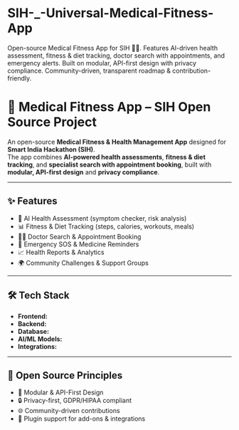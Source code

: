 # SIH-_-Universal-Medical-Fitness-App
Open-source Medical Fitness App for SIH 🏥💪. Features AI-driven health assessment, fitness &amp; diet tracking, doctor search with appointments, and emergency alerts. Built on modular, API-first design with privacy compliance. Community-driven, transparent roadmap &amp; contribution-friendly.
# 🏥 Medical Fitness App – SIH Open Source Project  

An open-source **Medical Fitness & Health Management App** designed for **Smart India Hackathon (SIH)**.  
The app combines **AI-powered health assessments**, **fitness & diet tracking**, and **specialist search with appointment booking**, built with **modular, API-first design** and **privacy compliance**.  

---

## ✨ Features  
- 🤖 AI Health Assessment (symptom checker, risk analysis)  
- 📊 Fitness & Diet Tracking (steps, calories, workouts, meals)  
- 👨‍⚕️ Doctor Search & Appointment Booking  
- 🚨 Emergency SOS & Medicine Reminders  
- 📈 Health Reports & Analytics  
- 🌍 Community Challenges & Support Groups  

---

## 🛠️ Tech Stack  
- **Frontend:** 
- **Backend:**  
- **Database:** 
- **AI/ML Models:**  
- **Integrations:** 
---

## 🧩 Open Source Principles  
- 📂 Modular & API-First Design  
- 🔒 Privacy-first, GDPR/HIPAA compliant  
- 🌐 Community-driven contributions  
- 🧩 Plugin support for add-ons & integrations  


